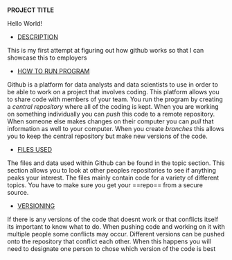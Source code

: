 **PROJECT TITLE**

Hello World!
- [DESCRIPTION](#Description)

This is my first attempt at figuring out how github works so that I can showcase this to employers
- [HOW TO RUN PROGRAM](#How-to-run-program)

Github is a platform for data analysts and data scientists to use in order to be able to work on a project that involves coding. This platform allows you to share code with members of your team. You run the program by creating a *central repository* where all of the coding is kept. When you are working on something individually you can *push* this code to a remote repository. When someone else makes changes on their computer you can *pull* that information as well to your computer. When you create *branches* this allows you to keep the central repository but make new versions of the code. 
- [FILES USED](#files-used)

The files and data used within Github can be found in the topic section. This section allows you to look at other peoples repositories to see if anything peaks your interest. The files mainly contain code for a variety of different topics. You have to make sure you get your ==repo== from a secure source.
- [VERSIONING](#versioning)

If there is any versions of the code that doesnt work or that conflicts itself its important to know what to do. When pushing code and working on it with multiple people some conflicts may occur. Different versions can be pushed onto the repository that conflict each other. When this happens you will need to designate one person to chose which version of the code is best 
